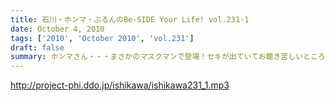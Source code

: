 ```yaml
---
title: 石川・ホンマ・ぶるんのBe-SIDE Your Life! vol.231-1
date: October 4, 2010
tags: ['2010', 'October 2010', 'vol.231']
draft: false
summary: ホンマさん・・・まさかのマスクマンで登場！セキが出ていてお聴き苦しいところありますが、内容はエンジン全開で。NAMAE
---
```


http://project-phi.ddo.jp/ishikawa/ishikawa231_1.mp3